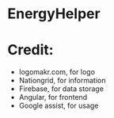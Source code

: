 # EnergyHelper

# Credit:
- logomakr.com, for logo
- Nationgrid, for information
- Firebase, for data storage
- Angular, for frontend
- Google assist, for usage

